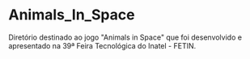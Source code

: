 # Animals_In_Space
Diretório destinado ao jogo "Animals in Space" que foi desenvolvido e apresentado na 39ª Feira Tecnológica do Inatel - FETIN.
